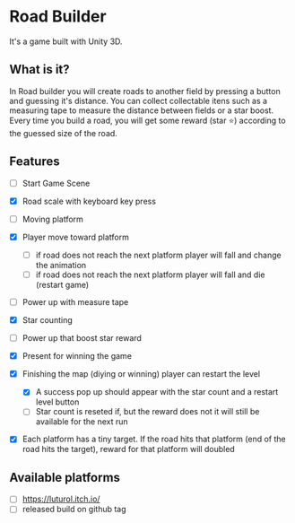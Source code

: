 # Road Builder

It's a game built with Unity 3D.

## What is it?

In Road builder you will create roads to another field by pressing a button and guessing it's distance. You can collect collectable itens such as a measuring tape to measure the distance between fields or a star boost. Every time you build a road, you will get some reward (star :star:) according to the guessed size of the road.

## Features

- [ ] Start Game Scene
- [x] Road scale with keyboard key press
- [ ] Moving platform
- [x] Player move toward platform
    - [ ] if road does not reach the next platform player will fall and change the animation
    - [ ] if road does not reach the next platform player will fall and die (restart game)
- [ ] Power up with measure tape
- [x] Star counting
- [ ] Power up that boost star reward
- [x] Present for winning the game
- [x] Finishing the map (diying or winning) player can restart the level
    - [x] A success pop up should appear with the star count and a restart level button 
    - [ ] Star count is reseted if, but the reward does not it will still be available for the next run
- [x] Each platform has a tiny target. If the road hits that platform (end of the road hits the target), reward for that platform will doubled


## Available platforms

- [ ] https://luturol.itch.io/
- [ ] released build on github tag